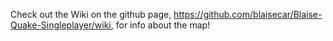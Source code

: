 Check out the Wiki on the github page, https://github.com/blaisecar/Blaise-Quake-Singleplayer/wiki, for info about the map!
